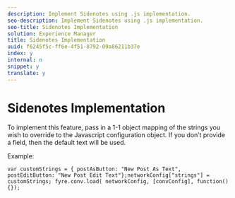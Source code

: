 ```yaml
---
description: Implement Sidenotes using .js implementation.
seo-description: Implement Sidenotes using .js implementation.
seo-title: Sidenotes Implementation
solution: Experience Manager
title: Sidenotes Implementation
uuid: f6245f5c-ff6e-4f51-8792-09a86211b37e
index: y
internal: n
snippet: y
translate: y
---
```


# Sidenotes Implementation


<a id="section_xyg_51w_sy"></a>

To implement this feature, pass in a 1-1 object mapping of the strings you wish to override to the Javascript configuration object. If you don’t provide a field, then the default text will be used.

Example:

```
var customStrings = { postAsButton: "New Post As Text", postEditButton: "New Post Edit Text"};networkConfig["strings"] = customStrings; fyre.conv.load( networkConfig, [convConfig], function(){});
```
